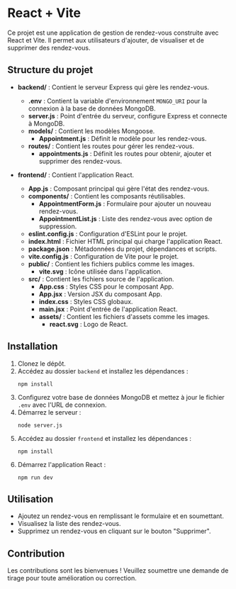 # React + Vite

Ce projet est une application de gestion de rendez-vous construite avec React et Vite. Il permet aux utilisateurs d'ajouter, de visualiser et de supprimer des rendez-vous.

## Structure du projet

- **backend/** : Contient le serveur Express qui gère les rendez-vous.
  - **.env** : Contient la variable d'environnement `MONGO_URI` pour la connexion à la base de données MongoDB.
  - **server.js** : Point d'entrée du serveur, configure Express et connecte à MongoDB.
  - **models/** : Contient les modèles Mongoose.
    - **Appointment.js** : Définit le modèle pour les rendez-vous.
  - **routes/** : Contient les routes pour gérer les rendez-vous.
    - **appointments.js** : Définit les routes pour obtenir, ajouter et supprimer des rendez-vous.

- **frontend/** : Contient l'application React.
  - **App.js** : Composant principal qui gère l'état des rendez-vous.
  - **components/** : Contient les composants réutilisables.
    - **AppointmentForm.js** : Formulaire pour ajouter un nouveau rendez-vous.
    - **AppointmentList.js** : Liste des rendez-vous avec option de suppression.
  - **eslint.config.js** : Configuration d'ESLint pour le projet.
  - **index.html** : Fichier HTML principal qui charge l'application React.
  - **package.json** : Métadonnées du projet, dépendances et scripts.
  - **vite.config.js** : Configuration de Vite pour le projet.
  - **public/** : Contient les fichiers publics comme les images.
    - **vite.svg** : Icône utilisée dans l'application.
  - **src/** : Contient les fichiers source de l'application.
    - **App.css** : Styles CSS pour le composant App.
    - **App.jsx** : Version JSX du composant App.
    - **index.css** : Styles CSS globaux.
    - **main.jsx** : Point d'entrée de l'application React.
    - **assets/** : Contient les fichiers d'assets comme les images.
      - **react.svg** : Logo de React.

## Installation

1. Clonez le dépôt.
2. Accédez au dossier `backend` et installez les dépendances :
   ```
   npm install
   ```
3. Configurez votre base de données MongoDB et mettez à jour le fichier `.env` avec l'URL de connexion.
4. Démarrez le serveur :
   ```
   node server.js
   ```
5. Accédez au dossier `frontend` et installez les dépendances :
   ```
   npm install
   ```
6. Démarrez l'application React :
   ```
   npm run dev
   ```

## Utilisation

- Ajoutez un rendez-vous en remplissant le formulaire et en soumettant.
- Visualisez la liste des rendez-vous.
- Supprimez un rendez-vous en cliquant sur le bouton "Supprimer".

## Contribution

Les contributions sont les bienvenues ! Veuillez soumettre une demande de tirage pour toute amélioration ou correction.